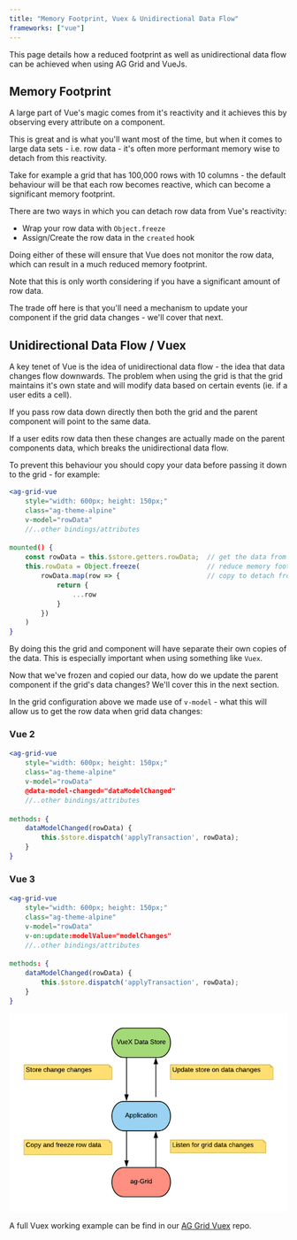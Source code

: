 ```yaml
---
title: "Memory Footprint, Vuex & Unidirectional Data Flow"
frameworks: ["vue"]
---
```


This page details how a reduced footprint as well as unidirectional data flow can be 
achieved when using AG Grid and VueJs.

## Memory Footprint

A large part of Vue's magic comes from it's reactivity and it achieves this by observing 
every attribute on a component.

This is great and is what you'll want most of the time, but when it comes to large data 
sets - i.e. row data - it's often more performant memory wise to detach from this reactivity.

Take for example a grid that has 100,000 rows with 10 columns - the default behaviour will 
be that each row becomes reactive, which can become a significant memory footprint.

There are two ways in which you can detach row data from Vue's reactivity:

- Wrap your row data with `Object.freeze`
- Assign/Create the row data in the `created` hook

Doing either of these will ensure that Vue does not monitor the row data, which can result 
in a much reduced memory footprint.

Note that this is only worth considering if you have a significant amount of row data.

The trade off here is that you'll need a mechanism to update your component if the grid data 
changes - we'll cover that next.

## Unidirectional Data Flow / Vuex 

A key tenet of Vue is the idea of unidirectional data flow - the idea that data changes flow 
downwards.  The problem when using the grid is that the grid maintains it's own state and 
will modify data based on certain events (ie. if a user edits a cell).

If you pass row data down directly then both the grid and the parent component will point to the same data.

If a user edits row data then these changes are actually made on the parent components data, which 
breaks the unidirectional data flow.

To prevent this behaviour you should copy your data before passing it down to the grid - for example:

```jsx
<ag-grid-vue 
    style="width: 600px; height: 150px;"
    class="ag-theme-alpine"
    v-model="rowData"
    //..other bindings/attributes

mounted() {
    const rowData = this.$store.getters.rowData;  // get the data from our Vuex data store
    this.rowData = Object.freeze(                 // reduce memory footprint - see above
        rowData.map(row => {                      // copy to detach from the stores copy
            return {
                ...row
            }
        })
    )
}
```

By doing this the grid and component will have separate their own copies of the data. 
This is especially important when using something like `Vuex`.

Now that we've frozen and copied our data, how do we update the parent component if the 
grid's data changes? We'll cover this in the next section.

In the grid configuration above we made use of `v-model` - what this will allow us to get 
the row data when grid data changes:

### Vue 2
```jsx
<ag-grid-vue
    style="width: 600px; height: 150px;"
    class="ag-theme-alpine"
    v-model="rowData"
    @data-model-changed="dataModelChanged"
    //..other bindings/attributes

methods: {
    dataModelChanged(rowData) {
        this.$store.dispatch('applyTransaction', rowData);
    }
}
```

### Vue 3
```jsx
<ag-grid-vue
    style="width: 600px; height: 150px;"
    class="ag-theme-alpine"
    v-model="rowData"
    v-on:update:modelValue="modelChanges"
    //..other bindings/attributes

methods: {
    dataModelChanged(rowData) {
        this.$store.dispatch('applyTransaction', rowData);
    }
}
```

![Data Flow](resources/vuex.png)

A full Vuex working example can be find in our [AG Grid Vuex](https://github.com/seanlandsman/ag-grid-vue-vuex) repo.
